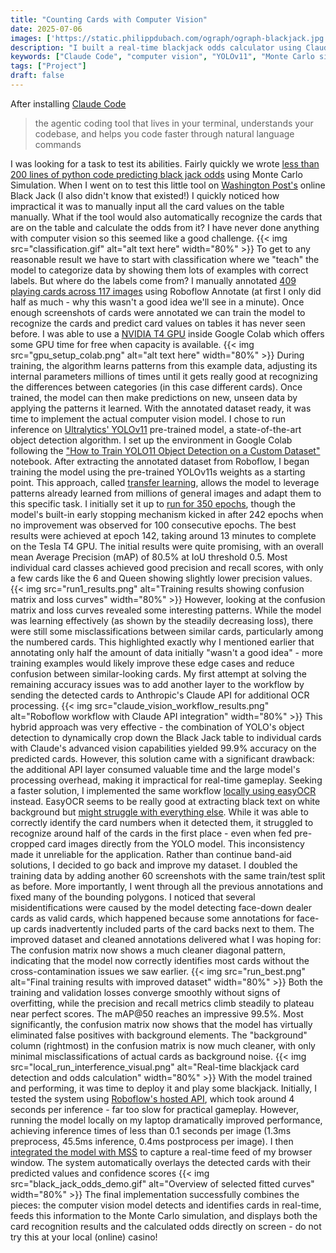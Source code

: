 ```yaml
---
title: "Counting Cards with Computer Vision"
date: 2025-07-06
images: ['https://static.philippdubach.com/ograph/ograph-blackjack.jpg']
description: "I built a real-time blackjack odds calculator using Claude Code AI, YOLOv11 computer vision, and Monte Carlo simulation. Complete tutorial with Python code, dataset annotation, and model training for automated card detection and probability analysis."
keywords: ["Claude Code", "computer vision", "YOLOv11", "Monte Carlo simulation", "blackjack odds", "object detection", "machine learning", "Python coding", "card detection", "AI programming", "data annotation", "transfer learning", "real-time detection", "Roboflow", "gaming AI"]
tags: ["Project"]
draft: false
---
```


After installing [Claude Code](https://www.anthropic.com/claude-code)
>the agentic coding tool that lives in your terminal, understands your codebase, and helps you code faster through natural language commands

I was looking for a task to test its abilities. Fairly quickly we wrote [less than 200 lines of python code predicting black jack odds](https://gist.github.com/philippdubach/741cbd56498e43375892966ca691b9c2) using Monte Carlo Simulation. When I went on to test this little tool on [Washington Post's](https://games.washingtonpost.com/games/blackjack) online Black Jack (I also didn't know that existed!) I quickly noticed how impractical it was to manually input all the card values on the table manually. What if the tool would also automatically recognize the cards that are on the table and calculate the odds from it? I have never done anything with computer vision so this seemed like a good challenge. 
{{< img src="classification.gif" alt="alt text here" width="80%" >}}
To get to any reasonable result we have to start with classification where we "teach" the model to categorize data by showing them lots of examples with correct labels. But where do the labels come from? I manually annotated [409 playing cards across 117 images](https://universe.roboflow.com/cards-agurd/playing_card_classification) using Roboflow Annotate (at first I only did half as much - why this wasn't a good idea we'll see in a minute). Once enough screenshots of cards were annotated we can train the model to recognize the cards and predict card values on tables it has never seen before. I was able to use a [NVIDIA T4 GPU](https://www.nvidia.com/en-us/data-center/tesla-t4/) inside Google Colab which offers some GPU time for free when capacity is available.
{{< img src="gpu_setup_colab.png" alt="alt text here" width="80%" >}}
During training, the algorithm learns patterns from this example data, adjusting its internal parameters millions of times until it gets really good at recognizing the differences between categories (in this case different cards). Once trained, the model can then make predictions on new, unseen data by applying the patterns it learned. With the annotated dataset ready, it was time to implement the actual computer vision model. I chose to run inference on [Ultralytics' YOLOv11](https://docs.ultralytics.com/de/models/yolo11/) pre-trained model, a state-of-the-art object detection algorithm. I set up the environment in Google Colab following the ["How to Train YOLO11 Object Detection on a Custom Dataset"](https://colab.research.google.com/github/roboflow-ai/notebooks/blob/main/notebooks/train-yolo11-object-detection-on-custom-dataset.ipynb) notebook. After extracting the annotated dataset from Roboflow, I began training the model using the pre-trained YOLOv11s weights as a starting point. This approach, called [transfer learning](https://en.wikipedia.org/wiki/Transfer_learning), allows the model to leverage patterns already learned from millions of general images and adapt them to this specific task.
I initially set it up to [run for 350 epochs](https://docs.ultralytics.com/guides/model-training-tips/#other-techniques-to-consider-when-handling-a-large-dataset), though the model's built-in early stopping mechanism kicked in after 242 epochs when no improvement was observed for 100 consecutive epochs. The best results were achieved at epoch 142, taking around 13 minutes to complete on the Tesla T4 GPU.
The initial results were quite promising, with an overall mean Average Precision (mAP) of 80.5% at IoU threshold 0.5. Most individual card classes achieved good precision and recall scores, with only a few cards like the 6 and Queen showing slightly lower precision values.
{{< img src="run1_results.png" alt="Training results showing confusion matrix and loss curves" width="80%" >}}
However, looking at the confusion matrix and loss curves revealed some interesting patterns. While the model was learning effectively (as shown by the steadily decreasing loss), there were still some misclassifications between similar cards, particularly among the numbered cards. This highlighted exactly why I mentioned earlier that annotating only half the amount of data initially "wasn't a good idea" - more training examples would likely improve these edge cases and reduce confusion between similar-looking cards. My first attempt at solving the remaining accuracy issues was to add another layer to the workflow by sending the detected cards to Anthropic's Claude API for additional OCR processing.
{{< img src="claude_vision_workflow_results.png" alt="Roboflow workflow with Claude API integration" width="80%" >}}
This hybrid approach was very effective - the combination of YOLO's object detection to dynamically crop down the Black Jack table to individual cards with Claude's advanced vision capabilities yielded 99.9% accuracy on the predicted cards. However, this solution came with a significant drawback: the additional API layer consumed valuable time and the large model's processing overhead, making it impractical for real-time gameplay.
Seeking a faster solution, I implemented the same workflow [locally using easyOCR](https://github.com/JaidedAI/EasyOCR) instead. EasyOCR seems to be really good at extracting black text on white background but [might struggle with everything else](https://stackoverflow.com/questions/68261703/how-to-improve-accuracy-prediction-for-easyocr). While it was able to correctly identify the card numbers when it detected them, it struggled to recognize around half of the cards in the first place - even when fed pre-cropped card images directly from the YOLO model. This inconsistency made it unreliable for the application.
Rather than continue band-aid solutions, I decided to go back and improve my dataset. I doubled the training data by adding another 60 screenshots with the same train/test split as before. More importantly, I went through all the previous annotations and fixed many of the bounding polygons. I noticed that several misidentifications were caused by the model detecting face-down dealer cards as valid cards, which happened because some annotations for face-up cards inadvertently included parts of the card backs next to them. The improved dataset and cleaned annotations delivered what I was hoping for: The confusion matrix now shows a much cleaner diagonal pattern, indicating that the model now correctly identifies most cards without the cross-contamination issues we saw earlier.
{{< img src="run_best.png" alt="Final training results with improved dataset" width="80%" >}}
Both the training and validation losses converge smoothly without signs of overfitting, while the precision and recall metrics climb steadily to plateau near perfect scores. The mAP@50 reaches an impressive 99.5%. Most significantly, the confusion matrix now shows that the model has virtually eliminated false positives with background elements. The "background" column (rightmost) in the confusion matrix is now much cleaner, with only minimal misclassifications of actual cards as background noise.
{{< img src="local_run_interference_visual.png" alt="Real-time blackjack card detection and odds calculation" width="80%" >}}
With the model trained and performing, it was time to deploy it and play some blackjack. Initially, I tested the system using [Roboflow's hosted API](https://docs.roboflow.com/deploy/serverless-hosted-api-v2), which took around 4 seconds per inference - far too slow for practical gameplay. However, running the model locally on my laptop dramatically improved performance, achieving inference times of less than 0.1 seconds per image (1.3ms preprocess, 45.5ms inference, 0.4ms postprocess per image). I then [integrated the model with MSS](https://python-mss.readthedocs.io/) to capture a real-time feed of my browser window. The system automatically overlays the detected cards with their predicted values and confidence scores
{{< img src="black_jack_odds_demo.gif" alt="Overview of selected fitted curves" width="80%" >}}
The final implementation successfully combines the pieces: the computer vision model detects and identifies cards in real-time, feeds this information to the Monte Carlo simulation, and displays both the card recognition results and the calculated odds directly on screen - do not try this at your local (online) casino!